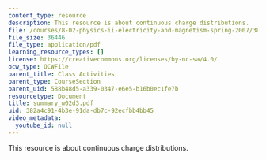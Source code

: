 ```yaml
---
content_type: resource
description: This resource is about continuous charge distributions.
file: /courses/8-02-physics-ii-electricity-and-magnetism-spring-2007/382a4c914b3e91dadb7c92ecfbb4bb45_summary_w02d3.pdf
file_size: 36446
file_type: application/pdf
learning_resource_types: []
license: https://creativecommons.org/licenses/by-nc-sa/4.0/
ocw_type: OCWFile
parent_title: Class Activities
parent_type: CourseSection
parent_uid: 588b48d5-a339-0347-e6e5-b16b0ec1fe7b
resourcetype: Document
title: summary_w02d3.pdf
uid: 382a4c91-4b3e-91da-db7c-92ecfbb4bb45
video_metadata:
  youtube_id: null
---
```

This resource is about continuous charge distributions.